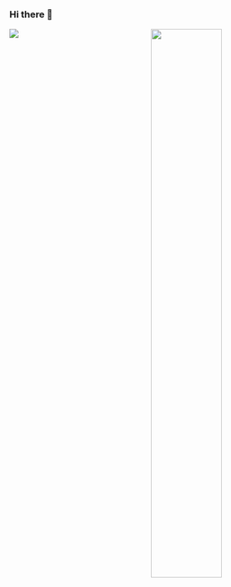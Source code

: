 ### Hi there 👋

<p>
<a href="https://github.com/anuraghazra/github-readme-stats">
  <img align="left" src="https://github-readme-stats.vercel.app/api/top-langs/?username=julianazanelatto&show_icons=true&layout=compact&theme=dark" />
</a> 
</p>

<p>
<a href="https://github.com/anuraghazra/github-readme-stats">
  <img align="right" src="https://github-readme-stats.vercel.app/api?username=sathelo&show_icons=true&theme=dark" width="50%" height="auto" />
</a> 
</p>

<!--
<p align="center">
<a href="https://komarev.com/ghpvc/?username=sathelo">
  <img align="center" src="https://komarev.com/ghpvc/?username=sathelo width="200px" />
</a> 
</p>

![Anurag's GitHub stats](https://github-readme-stats.vercel.app/api?username=julianazanelatto&show_icons=true&theme=dark)

-->
